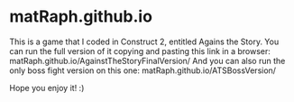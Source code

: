 # matRaph.github.io
This is a game that I coded in Construct 2, entitled Agains the Story.
You can run the full version of it copying and pasting this link in a browser: matRaph.github.io/AgainstTheStoryFinalVersion/
And you can also run the only boss fight version on this one: matRaph.github.io/ATSBossVersion/

Hope you enjoy it! :)
